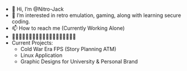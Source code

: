 - 👋 Hi, I’m @Nitro-Jack
- 👀 I’m interested in retro emulation, gaming, along with learning secure coding. 
- 📫 How to reach me (Currently Working Alone)
- 👾👾👾👾👾👾👾👾👾👾👾👾👾👾👾👾👾👾👾
- Current Projects:
  * Cold War Era FPS (Story Planning ATM)
  * Linux Application
  * Graphic Designs for University & Personal Brand
 

<!---
Nitro-Jack/Nitro-Jack is a ✨ special ✨ repository because its `README.md` (this file) appears on your GitHub profile.
You can click the Preview link to take a look at your changes.
--->
